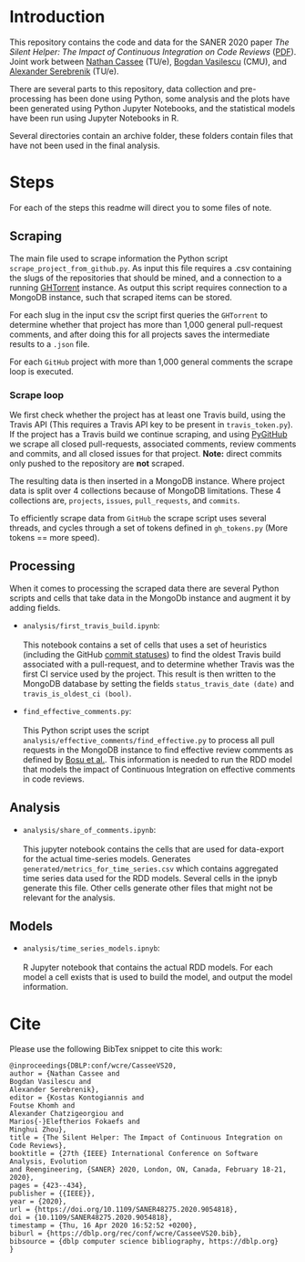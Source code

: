 # Introduction

This repository contains the code and data for the SANER 2020 paper 
_The Silent Helper: The Impact of Continuous Integration on Code Reviews_ ([PDF](https://cassee.dev/files/CI-silent.pdf)). Joint work between
[Nathan Cassee](https://cassee.dev) (TU/e), [Bogdan Vasilescu](https://bvasiles.github.io/) (CMU), 
and [Alexander Serebrenik](https://www.win.tue.nl/~aserebre/) (TU/e). 

There are several parts to this repository, data collection and pre-processing has been done using
Python, some analysis and the plots have been generated using Python Jupyter Notebooks, and 
the statistical models have been run using Jupyter Notebooks in R. 

Several directories contain an archive folder, these folders contain files
that have not been used in the final analysis. 

# Steps

For each of the steps this readme will direct you to some files of note. 

## Scraping

The main file used to scrape information the Python script
`scrape_project_from_github.py`. As input this file requires
a .csv containing the slugs of the repositories that should be 
mined, and a connection to a running [GHTorrent](http://ghtorrent.org/) 
instance. As output this script requires connection to a MongoDB
instance, such that scraped items can be stored. 

For each slug in the input csv the script first queries the `GHTorrent`
to determine whether that project has more than 1,000 general 
pull-request comments, and after doing this for all projects
saves the intermediate results to a `.json` file.

For each `GitHub` project with more than 1,000 general comments
the scrape loop is executed.

### Scrape loop

We first check whether the project has at least one Travis build,
using the Travis API (This requires a Travis API key to be present in
`travis_token.py`). If the project has a Travis build
we continue scraping, and using 
[PyGitHub](https://pygithub.readthedocs.io/en/latest/introduction.html)
we scrape all closed pull-requests, associated comments, review comments
and commits, and all closed issues for that project. **Note:** direct commits
only pushed to the repository are **not** scraped. 

The resulting data is then inserted in a MongoDB instance. Where project
data is split over 4 collections because of MongoDB limitations. These
4 collections are, `projects`, `issues`, `pull_requests`, and `commits`.

To efficiently scrape data from `GitHub` the scrape script uses several
threads, and cycles through a set of tokens defined in `gh_tokens.py`
(More tokens == more speed).

## Processing

When it comes to processing the scraped data there are several Python
scripts and cells that take data in the MongoDb instance and augment it
by adding fields. 

* `analysis/first_travis_build.ipynb`:<br><br>
This notebook contains a set of cells that uses a set 
of heuristics (including the GitHub 
[commit statuses](https://developer.github.com/v3/repos/statuses/)) to
find the oldest Travis build associated with a pull-request, and to determine
whether Travis was the first CI service used by the project. This result is then
written to the MongoDB database by setting the fields `status_travis_date (date)`
and `travis_is_oldest_ci (bool)`. 

* `find_effective_comments.py`: <br><br>
This Python script uses the script `analysis/effective_comments/find_effective.py`
to process all pull requests in the MongoDB instance to find effective
review comments as defined by 
[Bosu et al.](https://www.microsoft.com/en-us/research/publication/characteristics-of-useful-code-reviews-an-empirical-study-at-microsoft/).
This information is needed to run the RDD model that models the impact
of Continuous Integration on effective comments in code reviews. 


## Analysis

* `analysis/share_of_comments.ipynb`: <br><br>
This jupyter notebook contains the cells that are used for data-export for the
actual time-series models. Generates `generated/metrics_for_time_series.csv`
which contains aggregated time series data used for the RDD models. Several
cells in the ipnyb generate this file. Other cells generate other files that 
might not be relevant for the analysis. 

## Models

* `analysis/time_series_models.ipnyb`: <br><br>
R Jupyter notebook that contains the actual RDD models. For each model a cell 
exists that is used to build the model, and output the model information. 

# Cite

Please use the following BibTex snippet to cite this work:

```
@inproceedings{DBLP:conf/wcre/CasseeVS20,
author = {Nathan Cassee and
Bogdan Vasilescu and
Alexander Serebrenik},
editor = {Kostas Kontogiannis and
Foutse Khomh and
Alexander Chatzigeorgiou and
Marios{-}Eleftherios Fokaefs and
Minghui Zhou},
title = {The Silent Helper: The Impact of Continuous Integration on Code Reviews},
booktitle = {27th {IEEE} International Conference on Software Analysis, Evolution
and Reengineering, {SANER} 2020, London, ON, Canada, February 18-21,
2020},
pages = {423--434},
publisher = {{IEEE}},
year = {2020},
url = {https://doi.org/10.1109/SANER48275.2020.9054818},
doi = {10.1109/SANER48275.2020.9054818},
timestamp = {Thu, 16 Apr 2020 16:52:52 +0200},
biburl = {https://dblp.org/rec/conf/wcre/CasseeVS20.bib},
bibsource = {dblp computer science bibliography, https://dblp.org}
}
```
